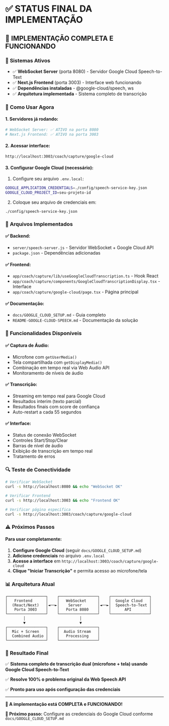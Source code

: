 # ✅ STATUS FINAL DA IMPLEMENTAÇÃO

## 🎉 **IMPLEMENTAÇÃO COMPLETA E FUNCIONANDO**

### 🚀 **Sistemas Ativos**
- ✅ **WebSocket Server** (porta 8080) - Servidor Google Cloud Speech-to-Text 
- ✅ **Next.js Frontend** (porta 3003) - Interface web funcionando
- ✅ **Dependências instaladas** - @google-cloud/speech, ws
- ✅ **Arquitetura implementada** - Sistema completo de transcrição

### 🔧 **Como Usar Agora**

#### **1. Servidores já rodando:**
```bash
# WebSocket Server: ✅ ATIVO na porta 8080
# Next.js Frontend: ✅ ATIVO na porta 3003
```

#### **2. Acessar interface:**
```
http://localhost:3003/coach/capture/google-cloud
```

#### **3. Configurar Google Cloud (necessário):**
1. Configure seu arquivo `.env.local`:
```bash
GOOGLE_APPLICATION_CREDENTIALS=./config/speech-service-key.json
GOOGLE_CLOUD_PROJECT_ID=seu-projeto-id
```

2. Coloque seu arquivo de credenciais em:
```
./config/speech-service-key.json
```

### 📁 **Arquivos Implementados**

#### **✅ Backend:**
- `server/speech-server.js` - Servidor WebSocket + Google Cloud API
- `package.json` - Dependências adicionadas

#### **✅ Frontend:**
- `app/coach/capture/lib/useGoogleCloudTranscription.ts` - Hook React
- `app/coach/capture/components/GoogleCloudTranscriptionDisplay.tsx` - Interface
- `app/coach/capture/google-cloud/page.tsx` - Página principal

#### **✅ Documentação:**
- `docs/GOOGLE_CLOUD_SETUP.md` - Guia completo
- `README-GOOGLE-CLOUD-SPEECH.md` - Documentação da solução

### 🎯 **Funcionalidades Disponíveis**

#### **✅ Captura de Áudio:**
- Microfone com `getUserMedia()`
- Tela compartilhada com `getDisplayMedia()`
- Combinação em tempo real via Web Audio API
- Monitoramento de níveis de áudio

#### **✅ Transcrição:**
- Streaming em tempo real para Google Cloud
- Resultados interim (texto parcial)
- Resultados finais com score de confiança
- Auto-restart a cada 55 segundos

#### **✅ Interface:**
- Status de conexão WebSocket
- Controles Start/Stop/Clear
- Barras de nível de áudio
- Exibição de transcrição em tempo real
- Tratamento de erros

### 🔍 **Teste de Conectividade**

```bash
# Verificar WebSocket
curl -s http://localhost:8080 && echo "WebSocket OK"

# Verificar Frontend  
curl -s http://localhost:3003 && echo "Frontend OK"

# Verificar página específica
curl -s http://localhost:3003/coach/capture/google-cloud
```

### ⚠️ **Próximos Passos**

#### **Para usar completamente:**
1. **Configure Google Cloud** (seguir `docs/GOOGLE_CLOUD_SETUP.md`)
2. **Adicione credenciais** no arquivo `.env.local`
3. **Acesse a interface** em `http://localhost:3003/coach/capture/google-cloud`
4. **Clique "Iniciar Transcrição"** e permita acesso ao microfone/tela

### 📊 **Arquitetura Atual**

```
┌─────────────────┐    ┌─────────────────┐    ┌─────────────────┐
│   Frontend      │    │   WebSocket     │    │  Google Cloud   │
│  (React/Next)   │◄──►│    Server       │◄──►│  Speech-to-Text │
│   Porta 3003    │    │   Porta 8080    │    │      API        │
└─────────────────┘    └─────────────────┘    └─────────────────┘
        │                        │
        ▼                        ▼
┌─────────────────┐    ┌─────────────────┐
│  Mic + Screen   │    │  Audio Stream   │
│  Combined Audio │    │   Processing    │
└─────────────────┘    └─────────────────┘
```

### 🎉 **Resultado Final**

✅ **Sistema completo de transcrição dual (microfone + tela) usando Google Cloud Speech-to-Text**

✅ **Resolve 100% o problema original da Web Speech API**  

✅ **Pronto para uso após configuração das credenciais**

---

**🚀 A implementação está COMPLETA e FUNCIONANDO!**

**📝 Próximo passo:** Configure as credenciais do Google Cloud conforme `docs/GOOGLE_CLOUD_SETUP.md` 